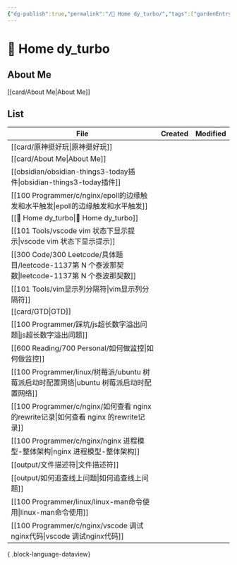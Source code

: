 ```yaml
---
{"dg-publish":true,"permalink":"/🏡 Home dy_turbo/","tags":["gardenEntry"],"noteIcon":"","created":"2024-01-28T22:46:43+08:00","updated":"2024-01-31T14:20:36+08:00"}
---
```



# 🏡 Home dy_turbo

## About Me

[[card/About Me\|About Me]]

## List

| File                                                                               | Created | Modified |
| ---------------------------------------------------------------------------------- | ------- | -------- |
| [[card/原神挺好玩\|原神挺好玩]]                                                           |         |          |
| [[card/About Me\|About Me]]                                                     |         |          |
| [[obsidian/obsidian-things3-today插件\|obsidian-things3-today插件]]                 |         |          |
| [[100 Programmer/c/nginx/epoll的边缘触发和水平触发\|epoll的边缘触发和水平触发]]                     |         |          |
| [[🏡 Home dy_turbo\|🏡 Home dy_turbo]]                                          |         |          |
| [[101 Tools/vscode vim 状态下显示提示\|vscode vim 状态下显示提示]]                            |         |          |
| [[300 Code/300 Leetcode/具体题目/leetcode-1137第 N 个泰波那契数\|leetcode-1137第 N 个泰波那契数]] |         |          |
| [[101 Tools/vim显示列分隔符\|vim显示列分隔符]]                                              |         |          |
| [[card/GTD\|GTD]]                                                               |         |          |
| [[100 Programmer/踩坑/js超长数字溢出问题\|js超长数字溢出问题]]                                    |         |          |
| [[600 Reading/700 Personal/如何做监控\|如何做监控]]                                       |         |          |
| [[100 Programmer/linux/树莓派/ubuntu 树莓派启动时配置网络\|ubuntu 树莓派启动时配置网络]]               |         |          |
| [[100 Programmer/c/nginx/如何查看 nginx 的rewrite记录\|如何查看 nginx 的rewrite记录]]         |         |          |
| [[100 Programmer/c/nginx/nginx 进程模型-整体架构\|nginx 进程模型-整体架构]]                     |         |          |
| [[output/文件描述符\|文件描述符]]                                                         |         |          |
| [[output/如何追查线上问题\|如何追查线上问题]]                                                   |         |          |
| [[100 Programmer/linux/linux-man命令使用\|linux-man命令使用]]                           |         |          |
| [[100 Programmer/c/nginx/vscode 调试nginx代码\|vscode 调试nginx代码]]                   |         |          |

{ .block-language-dataview}